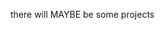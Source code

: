 there will MAYBE be some projects 

<!---
Jesjde/Jesjde is a ✨ special ✨ repository because its `README.md` (this file) appears on your GitHub profile.
You can click the Preview link to take a look at your changes.
--->
